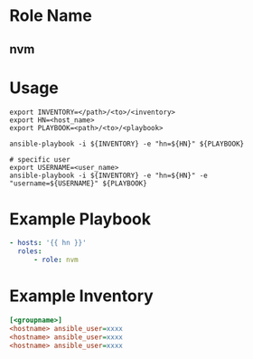 # Role Name
## nvm

# Usage
``` shell
export INVENTORY=</path>/<to>/<inventory>
export HN=<host_name>
export PLAYBOOK=<path>/<to>/<playbook>

ansible-playbook -i ${INVENTORY} -e "hn=${HN}" ${PLAYBOOK}

# specific user
export USERNAME=<user_name>
ansible-playbook -i ${INVENTORY} -e "hn=${HN}" -e "username=${USERNAME}" ${PLAYBOOK}
```

# Example Playbook
``` yaml
- hosts: '{{ hn }}'
  roles:
      - role: nvm
```

# Example Inventory
``` ini
[<groupname>]
<hostname> ansible_user=xxxx
<hostname> ansible_user=xxxx
<hostname> ansible_user=xxxx
```
